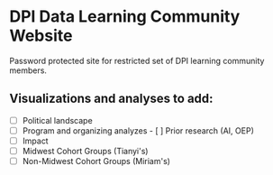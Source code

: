 # DPI Data Learning Community Website
Password protected site for restricted set of DPI learning community members.

## Visualizations and analyses to add:
- [ ] Political landscape
- [ ] Program and organizing analyzes
      - [ ] Prior research (AI, OEP)
- [ ] Impact
- [ ] Midwest Cohort Groups (Tianyi's) 
- [ ] Non-Midwest Cohort Groups (Miriam's)
